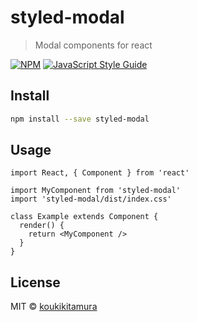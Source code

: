 # styled-modal

> Modal components for react

[![NPM](https://img.shields.io/npm/v/styled-modal.svg)](https://www.npmjs.com/package/styled-modal) [![JavaScript Style Guide](https://img.shields.io/badge/code_style-standard-brightgreen.svg)](https://standardjs.com)

## Install

```bash
npm install --save styled-modal
```

## Usage

```tsx
import React, { Component } from 'react'

import MyComponent from 'styled-modal'
import 'styled-modal/dist/index.css'

class Example extends Component {
  render() {
    return <MyComponent />
  }
}
```

## License

MIT © [koukikitamura](https://github.com/koukikitamura)
